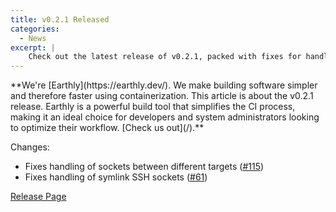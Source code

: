```yaml
---
title: v0.2.1 Released
categories:
  - News
excerpt: |
    Check out the latest release of v0.2.1, packed with fixes for handling sockets between different targets and symlink SSH sockets. Don't miss the chance to explore the improvements made in this version!
---
```

<!--sgpt-->**We're [Earthly](https://earthly.dev/). We make building software simpler and therefore faster using containerization. This article is about the v0.2.1 release. Earthly is a powerful build tool that simplifies the CI process, making it an ideal choice for developers and system administrators looking to optimize their workflow. [Check us out](/).**

Changes:

- Fixes handling of sockets between different targets ([#115](https://github.com/earthly/earthly/issues/115))
- Fixes handling of symlink SSH sockets ([#61](https://github.com/earthly/earthly/issues/61))

[Release Page](https://github.com/earthly/earthly/releases/tag/v0.2.1)